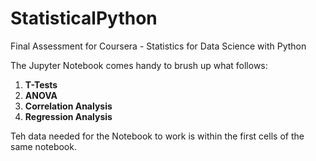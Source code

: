# StatisticalPython
Final Assessment for Coursera - Statistics for Data Science with Python

The Jupyter Notebook comes handy to brush up what follows:

1. **T-Tests**
2. **ANOVA**
3. **Correlation Analysis**
4. **Regression Analysis**

Teh data needed for the Notebook to work is within the first cells of the same notebook.
